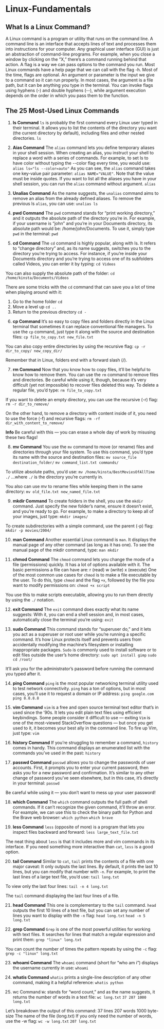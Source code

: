 # Linux-Fundamentals
## What Is a Linux Command?
A Linux command is a program or utility that runs on the command line. A command line is an interface that accepts lines of text and processes them into instructions for your computer.
Any graphical user interface (GUI) is just an abstraction of command-line programs. For example, when you close a window by clicking on the “X,” there’s a command running behind that action.
A flag is a way we can pass options to the command you run. Most Linux commands have a help page that we can call with the flag -h. Most of the time, flags are optional.
An argument or parameter is the input we give to a command so it can run properly. In most cases, the argument is a file path, but it can be anything you type in the terminal.
You can invoke flags using hyphens (-) and double hyphens (--), while argument execution depends on the order in which you pass them to the function.

## The 25 Most-Used Linux Commands
1. **ls Command**
`ls` is probably the first command every Linux user typed in their terminal. It allows you to list the contents of the directory you want (the current directory by default), including files and other nested directories.
`ls`

2. **Aias Command**
The `alias` command lets you define temporary aliases in your shell session. When creating an alias, you instruct your shell to replace a word with a series of commands.
For example, to set ls to have color without typing the --color flag every time, you would use:
`alias ls="ls --color=auto"`
As you can see, the `alias` command takes one key-value pair parameter: `alias NAME="VALUE"`. Note that the value must be inside quotes.
If you want to list all the aliases you have in your shell session, you can run the `alias` command without argument.
`alias`

3. **Unalias Command**
As the name suggests, the `unalias` command aims to remove an alias from the already defined aliases. To remove the previous ls `alias`, you can use:
`unalias ls`

4. **pwd Command**
The `pwd` command stands for “print working directory,” and it outputs the absolute path of the directory you’re in. For example, if your username is “john” and you’re in your Documents directory, its absolute path would be: /home/john/Documents.
To use it, simply type `pwd` in the terminal:
`pwd`

5. **cd Command**
The `cd` command is highly popular, along with ls. It refers to “change directory” and, as its name suggests, switches you to the directory you’re trying to access.
For instance, if you’re inside your Documents directory and you’re trying to access one of its subfolders called Videos, you can enter it by typing:
`cd Videos`

You can also supply the absolute path of the folder:
`cd /home/kinsta/Documents/Videos`

There are some tricks with the `cd` command that can save you a lot of time when playing around with it:
1) Go to the home folder
`cd`
2) Move a level up
`cd ..`
3) Return to the previous directory
`cd -
`
6. **cp Command**
It’s so easy to copy files and folders directly in the Linux terminal that sometimes it can replace conventional file managers.
To use the `cp` command, just type it along with the source and destination files:
`cp file_to_copy.txt new_file.txt`

You can also copy entire directories by using the recursive flag:
`cp -r dir_to_copy/ new_copy_dir/`

Remember that in Linux, folders end with a forward slash (/).

7. **rm Command**
Now that you know how to copy files, it’ll be helpful to know how to remove them.
You can use the `rm` command to remove files and directories. Be careful while using it, though, because it’s very difficult (yet not impossible) to recover files deleted this way.
To delete a regular file, you’d type:
`rm file_to_copy.txt`

If you want to delete an empty directory, you can use the recursive (-r) flag:
`rm -r dir_to_remove/`

On the other hand, to remove a directory with content inside of it, you need to use the force (-f) and recursive flags:
`rm -rf dir_with_content_to_remove/`

**Info**
Be careful with this — you can erase a whole day of work by misusing these two flags!

8. **mv Command**
You use the `mv` command to move (or rename) files and directories through your file system.
To use this command, you’d type its name with the source and destination files:
`mv source_file destination_folder/`
`mv command_list.txt commands/`

To utilize absolute paths, you’d use:
`mv /home/kinsta/BestMoviesOfAllTime ./`
…where `./` is the directory you’re currently in.

You also can use mv to rename files while keeping them in the same directory:
`mv old_file.txt new_named_file.txt`

9. **mkdir Command**
To create folders in the shell, you use the `mkdir` command. Just specify the new folder’s name, ensure it doesn’t exist, and you’re ready to go.
For example, to make a directory to keep all of your images, just type:
`mkdir images/`

To create subdirectories with a simple command, use the parent (-p) flag:
`mkdir -p movies/2004/`

10. **man Command**
Another essential Linux command is `man`. It displays the manual page of any other command (as long as it has one).
To see the manual page of the mkdir command, type:
`man mkdir`

11. **chmod Command**
The `chmod` command lets you change the mode of a file (permissions) quickly. It has a lot of options available with it.
The basic permissions a file can have are:
r (read)
w (write)
x (execute)
One of the most common use cases for `chmod` is to make a file executable by the user. To do this, type `chmod` and the flag `+x`, followed by the file you want to modify permissions on:
`chmod +x script`

You use this to make scripts executable, allowing you to run them directly by using the `./` notation.

12. **exit Command**
The `exit` command does exactly what its name suggests: With it, you can end a shell session and, in most cases, automatically close the terminal you’re using:
`exit`

13. **sudo Command**
This command stands for “superuser do,” and it lets you act as a superuser or root user while you’re running a specific command. It’s how Linux protects itself and prevents users from accidentally modifying the machine’s filesystem or installing inappropriate packages.
`Sudo` is commonly used to install software or to edit files outside the user’s home directory:
`sudo apt install gimp`
`sudo cd /root/`
 
It’ll ask you for the administrator’s password before running the command you typed after it.

14. **ping Command**
`ping` is the most popular networking terminal utility used to test network connectivity. `ping` has a ton of options, but in most cases, you’ll use it to request a domain or IP address:
`ping google.com`
`ping 8.8.8.8`

15. **vim Command**
`vim` is a free and open source terminal text editor that’s in used since the ’90s. It lets you edit plain text files using efficient keybindings.
Some people consider it difficult to use — exiting `Vim` is one of the most-viewed StackOverflow questions — but once you get used to it, it becomes your best ally in the command line.
To fire up Vim, just type:
`vim`

16. **history Command**
If you’re struggling to remember a command, `history` comes in handy. This command displays an enumerated list with the commands you’ve used in the past:
`history`

17. **passwd Command**
`passwd` allows you to change the passwords of user accounts. First, it prompts you to enter your current password, then asks you for a new password and confirmation.
It’s similar to any other change of password you’ve seen elsewhere, but in this case, it’s directly in your terminal:
`passwd`

Be careful while using it — you don’t want to mess up your user password!

18. **which Command**
The `which` command outputs the full path of shell commands. If it can’t recognize the given command, it’ll throw an error.
For example, we can use this to check the binary path for Python and the Brave web browser:
`which python`
`which brave`

19. **less Command**
`less` (opposite of more) is a program that lets you inspect files backward and forward:
`less large_text_file.txt`

The neat thing about `less` is that it includes more and vim commands in its interface. If you need something more interactive than `cat`, `less` is a good option.

20. **tail Command**
Similar to `cat`, `tail` prints the contents of a file with one major caveat: It only outputs the last lines. By default, it prints the last 10 lines, but you can modify that number with `-n`.
For example, to print the last lines of a large text file, you’d use:
`tail long.txt`

To view only the last four lines:
`tail -n 4 long.txt`

The `tail` command displaying the last four lines of a file.

21. **head Command**
This one is complementary to the `tail` command. `head` outputs the first 10 lines of a text file, but you can set any number of lines you want to display with the `-n` flag:
`head long.txt`
`head -n 5 long.txt`

22. **grep Command**
`Grep` is one of the most powerful utilities for working with text files. It searches for lines that match a regular expression and print them:
`grep "linux" long.txt`

You can count the number of times the pattern repeats by using the `-c` flag:
`grep -c "linux" long.txt`

23. **whoami Command**
The `whoami` command (short for “who am i”) displays the username currently in use:
`whoami`

24. **whatis Command**
`whatis` prints a single-line description of any other command, making it a helpful reference:
`whatis python`

25. wc Command
`Wc` stands for “word count,” and as the name suggests, it returns the number of words in a text file:
`wc long.txt`
`37 207 1000 long.txt`
    
Let’s breakdown the output of this command:
37 lines
207 words
1000 byte-size
The name of the file (long.txt)
If you only need the number of words, use the -w flag:
`wc -w long.txt`
`207 long.txt`
